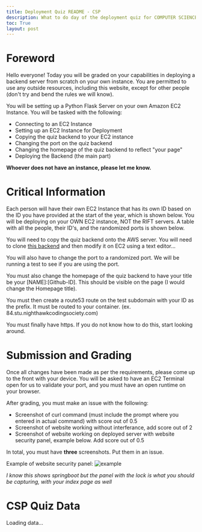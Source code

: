 ```yaml
---
title: Deployment Quiz README - CSP
description: What to do day of the deployment quiz for COMPUTER SCIENCE P
toc: True
layout: post
---
```


# Foreword

Hello everyone! Today you will be graded on your capabilities in deploying a backend server from scratch on your own instance. You are permitted to use any outside resources, including this website, except for other people (don't try and bend the rules we will know). 

You will be setting up a Python Flask Server on your own Amazon EC2 Instance. You will be tasked with the following:
- Connecting to an EC2 Instance
- Setting up an EC2 Instance for Deployment
- Copying the quiz backend to your EC2 instance
- Changing the port on the quiz backend
- Changing the homepage of the quiz backend to reflect "your page"
- Deploying the Backend (the main part)

**Whoever does not have an instance, please let me know.**

# Critical Information

Each person will have their own EC2 Instance that has its own ID based on the ID you have provided at the start of the year, which is shown below. You will be deploying on your OWN EC2 instance, NOT the RIFT servers. A table with all the people, their ID's, and the randomized ports is shown below. 

You will need to copy the quiz backend onto the AWS server. You will need to clone [this backend](https://github.com/RIFT24/cspquizbackend) and then modify it on EC2 using a text editor...

You will also have to change the port to a randomized port. We will be running a test to see if you are using the port. 

You must also change the homepage of the quiz backend to have your title be your [NAME]:[Github-ID]. This should be visible on the page (I would change the Homepage title).

You must then create a route53 route on the test subdomain with your ID as the prefix. It must be routed to your container. (ex. 84.stu.nighthawkcodingsociety.com)

You must finally have https. If you do not know how to do this, start looking around.

# Submission and Grading

Once all changes have been made as per the requirements, please come up to the front with your device. You will be asked to have an EC2 Terminal open for us to validate your port, and you must have an open runtime on your browser. 

After grading, you must make an issue with the following:
- Screenshot of curl command (must include the prompt where you entered in actual command) with score out of 0.5
- Screenshot of website working without interferance, add score out of 2
- Screenshot of website working on deployed server with website security panel, example below. Add score out of 0.5

In total, you must have **three** screenshots. Put them in an issue.

Example of website security panel:
![example](https://rackets-assets.vercel.app/assets/csa_quiz/example_submission.png)

*I know this shows springboot but the panel with the lock is what you should be capturing, with your index page as well*

# CSP Quiz Data

<div id="csv-root">Loading data...</div>

<script src="https://cdnjs.cloudflare.com/ajax/libs/PapaParse/5.3.0/papaparse.min.js"></script>

<script>
window.onload = function() {
    // Function to fetch and display CSV data
    function fetchAndDisplayCSV(csvUrl) {
        Papa.parse(csvUrl, {
            download: true,
            header: true, // Assuming your CSV has headers
            complete: function(results) {
                const data = results.data;
                displayData(data);
            }
        });
    }

    // Function to display the data on the page, focusing on ID, Name, and UID columns
    function displayData(data) {
        const container = document.getElementById('csv-root');
        container.innerHTML = ''; // Clear loading message or previous data

        // Example: Create and append a table to display the CSV data
        const table = document.createElement('table');
        const thead = document.createElement('thead');
        const tbody = document.createElement('tbody');
        const headers = ['ID', 'Name', 'Port'];

        // Create table header
        let row = thead.insertRow();
        headers.forEach(header => {
            let th = document.createElement('th');
            th.textContent = header;
            row.appendChild(th);
        });
        table.appendChild(thead);

        // Populate the table body with data
        data.forEach(item => {
            let row = tbody.insertRow();
            headers.forEach(header => {
                let cell = row.insertCell();
                // Convert header to field name as used in your CSV file
                // Assuming CSV headers match exactly, including case sensitivity
                cell.textContent = item[header]; // Adjust based on actual CSV column names
            });
        });
        table.appendChild(tbody);
        container.appendChild(table);
    }

    // Replace with the path to your CSV file in the repository
    const csvUrl = 'https://raw.githubusercontent.com/RIFT24/RIFT-Frontend/main/data/csp_quiz_r2.csv';
    fetchAndDisplayCSV(csvUrl);
};
</script>

<style>
/* Optional: Add some basic styling for the table */
table {
    border-collapse: collapse;
    width: 100%;
}
th, td {
    border: 1px solid #dddddd;
    text-align: left;
    padding: 8px;
}
th {
    background-color: #f2f2f2;
}
</style>

